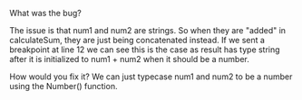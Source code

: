 What was the bug?

The issue is that num1 and num2 are strings. So when they are "added" in calculateSum, they are just being concatenated instead. If we sent a breakpoint at line 12 we can see this is the case as result has type string after it is initialized to num1 + num2 when it should be a number.

How would you fix it? 
We can just typecase num1 and num2 to be a number using the Number() function.